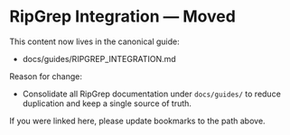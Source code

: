 # RipGrep Integration — Moved

This content now lives in the canonical guide:

- docs/guides/RIPGREP_INTEGRATION.md

Reason for change:
- Consolidate all RipGrep documentation under `docs/guides/` to reduce duplication and keep a single source of truth.

If you were linked here, please update bookmarks to the path above.

